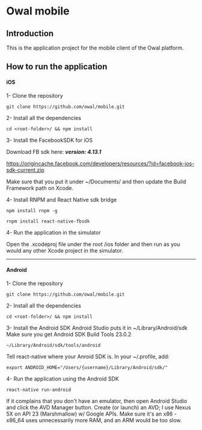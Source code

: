 **Owal** mobile
===================
Introduction
-------------
This is the application project for the mobile client of the Owal platform.

How to run the application
-------------

#### <i class="icon-file"></i> iOS

1- Clone the repository
```
git clone https://github.com/owal/mobile.git
```

2- Install all the dependencies
```
cd <root-folder>/ && npm install
```

3- Install the FacebookSDK for iOS

Download FB sdk here: ***version: 4.13.1***

https://origincache.facebook.com/developers/resources/?id=facebook-ios-sdk-current.zip

Make sure that you put it under ~/Documents/<FB-FOLDER> and then update the Build Framework path on Xcode.

4- Install RNPM and React Native sdk bridge
```
npm install rnpm -g

rnpm install react-native-fbsdk
```

4- Run the application in the simulator

Open the .xcodeproj file under the root /ios folder and then run as you would any other Xcode project in the simulator.

----------
#### <i class="icon-file"></i> Android
1- Clone the repository
```
git clone https://github.com/owal/mobile.git
```

2- Install all the dependencies
```
cd <root-folder>/ && npm install
```
3- Install the Android SDK
Android Studio puts it in ~/Library/Android/sdk
Make sure you get Android SDK Build Tools 23.0.2
```
~/Library/Android/sdk/tools/android
```

Tell react-native where your Anroid SDK is. In your ~/.profile, add:
```
export ANDROID_HOME="/Users/{username}/Library/Android/sdk/"
```

4- Run the application using the Android SDK
```
react-native run-android
```

If it complains that you don't have an emulator, then open Android Studio and
click the AVD Manager button. Create (or launch) an AVD; I use Nexus 5X on
API 23 (Marshmallow) w/ Google APIs. Make sure it's an x86 - x86_64 uses
unnecessarily more RAM, and an ARM would be too slow.
